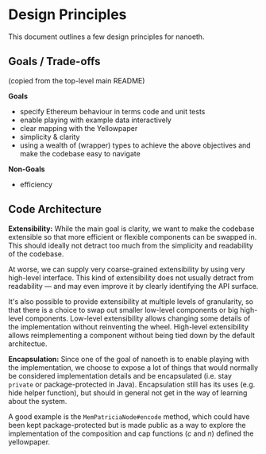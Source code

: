# Design Principles

This document outlines a few design principles for nanoeth.

## Goals / Trade-offs

(copied from the top-level main README)

**Goals**
- specify Ethereum behaviour in terms code and unit tests
- enable playing with example data interactively
- clear mapping with the Yellowpaper
- simplicity & clarity
- using a wealth of (wrapper) types to achieve the above objectives and make the codebase easy to
  navigate

**Non-Goals**
- efficiency

## Code Architecture

**Extensibility:** While the main goal is clarity, we want to make the codebase extensible so that
more efficient or flexible components can be swapped in. This should ideally not detract too much
from the simplicity and readability of the codebase.

At worse, we can supply very coarse-grained extensibility by using very high-level interface. This
kind of extensibility does not usually detract from readability — and may even improve it by
clearly identifying the API surface.

It's also possible to provide extensibility at multiple levels of granularity, so that there is a
choice to swap out smaller low-level components or big high-level components. Low-level
extensibility allows changing some details of the implementation without reinventing the wheel.
High-level extensibility allows reimplementing a component without being tied down by the
default architectue.

**Encapsulation:** Since one of the goal of nanoeth is to enable playing with the implementation,
we choose to expose a lot of things that would normally be considered implementation details and be
encapsulated (i.e. stay `private` or package-protected in Java). Encapsulation still has its uses
(e.g. hide helper function), but should in general not get in the way of learning about the system.

A good example is the `MemPatriciaNode#encode` method, which could have been kept package-protected
but is made public as a way to explore the implementation of the composition and cap functions (*c*
and *n*) defined the yellowpaper.